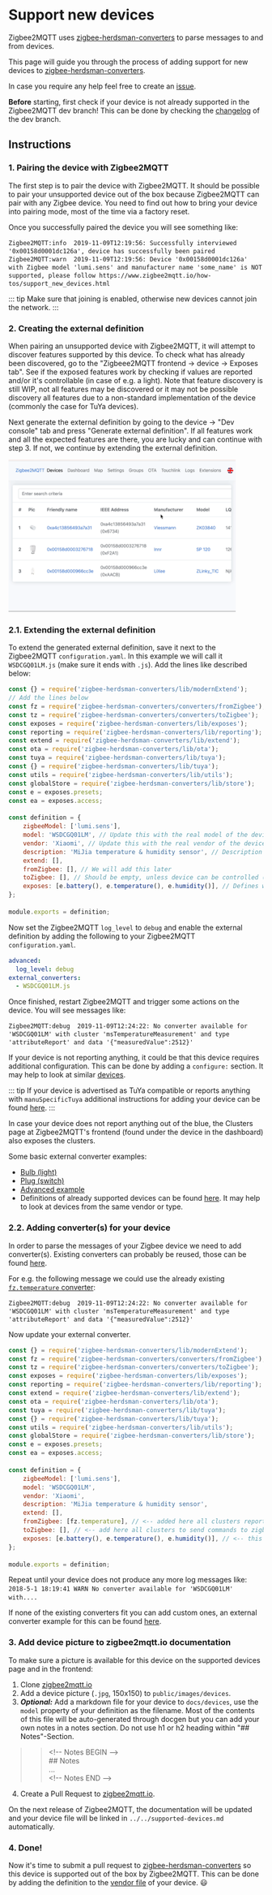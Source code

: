 # Support new devices
Zigbee2MQTT uses [zigbee-herdsman-converters](https://github.com/Koenkk/zigbee-herdsman-converters) to parse messages to and from devices.

This page will guide you through the process of adding support for new devices to [zigbee-herdsman-converters](https://github.com/Koenkk/zigbee-herdsman-converters).

In case you require any help feel free to create an [issue](https://github.com/Koenkk/zigbee2mqtt/issues).

**Before** starting, first check if your device is not already supported in the Zigbee2MQTT dev branch! This can be done by checking the [changelog](https://gist.github.com/Koenkk/bfd4c3d1725a2cccacc11d6ba51008ba#new-supported-devices) of the dev branch.

## Instructions
### 1. Pairing the device with Zigbee2MQTT
The first step is to pair the device with Zigbee2MQTT. It should be possible to pair your unsupported device out of the box because Zigbee2MQTT can pair with any Zigbee device. You need to find out how to bring your device into pairing mode, most of the time via a factory reset.

Once you successfully paired the device you will see something like:
```
Zigbee2MQTT:info  2019-11-09T12:19:56: Successfully interviewed '0x00158d0001dc126a', device has successfully been paired
Zigbee2MQTT:warn  2019-11-09T12:19:56: Device '0x00158d0001dc126a' with Zigbee model 'lumi.sens' and manufacturer name 'some_name' is NOT supported, please follow https://www.zigbee2mqtt.io/how-tos/support_new_devices.html
```

::: tip
Make sure that joining is enabled, otherwise new devices cannot join the network.
:::

### 2. Creating the external definition
When pairing an unsupported device with Zigbee2MQTT, it will attempt to discover features supported by this device. To check what has already been discovered, go to the "Zigbeee2MQTT frontend -> device -> Exposes tab". See if the exposed features work by checking if values are reported and/or it's controllable (in case of e.g. a light).
Note that feature discovery is still WIP, not all features may be discovered or it may not be possible discovery all features due to a non-standard implementation of the device (commonly the case for TuYa devices).

Next generate the external definition by going to the device -> "Dev console" tab and press "Generate external definition". 
If all features work and all the expected features are there, you are lucky and can continue with step 3.
If not, we continue by extending the external definition.

<img src="../../images/generate_external_definition.gif" height="300"/>

### 2.1. Extending the external definition
To extend the generated external definition, save it next to the Zigbee2MQTT `configuration.yaml`. In this example we will call it `WSDCGQ01LM.js` (make sure it ends with `.js`). Add the lines like described below:

```js
const {} = require('zigbee-herdsman-converters/lib/modernExtend');
// Add the lines below
const fz = require('zigbee-herdsman-converters/converters/fromZigbee');
const tz = require('zigbee-herdsman-converters/converters/toZigbee');
const exposes = require('zigbee-herdsman-converters/lib/exposes');
const reporting = require('zigbee-herdsman-converters/lib/reporting');
const extend = require('zigbee-herdsman-converters/lib/extend');
const ota = require('zigbee-herdsman-converters/lib/ota');
const tuya = require('zigbee-herdsman-converters/lib/tuya');
const {} = require('zigbee-herdsman-converters/lib/tuya');
const utils = require('zigbee-herdsman-converters/lib/utils');
const globalStore = require('zigbee-herdsman-converters/lib/store');
const e = exposes.presets;
const ea = exposes.access;

const definition = {
    zigbeeModel: ['lumi.sens'],
    model: 'WSDCGQ01LM', // Update this with the real model of the device (written on the device itself or product page)
    vendor: 'Xiaomi', // Update this with the real vendor of the device (written on the device itself or product page)
    description: 'MiJia temperature & humidity sensor', // Description of the device, copy from vendor site. (only used for documentation and startup logging)
    extend: [],
    fromZigbee: [], // We will add this later
    toZigbee: [], // Should be empty, unless device can be controlled (e.g. lights, switches).
    exposes: [e.battery(), e.temperature(), e.humidity()], // Defines what this device exposes, used for e.g. Home Assistant discovery and in the frontend
};

module.exports = definition;
```

Now set the Zigbee2MQTT `log_level` to `debug` and enable the external definition by adding the following to your Zigbee2MQTT `configuration.yaml`.

```yaml
advanced:
  log_level: debug
external_converters:
  - WSDCGQ01LM.js
```

Once finished, restart Zigbee2MQTT and trigger some actions on the device. You will see messages like:
```
Zigbee2MQTT:debug  2019-11-09T12:24:22: No converter available for 'WSDCGQ01LM' with cluster 'msTemperatureMeasurement' and type 'attributeReport' and data '{"measuredValue":2512}'
```

If your device is not reporting anything, it could be that this device requires additional configuration. This can be done by adding a `configure:` section. It may help to look at similar [devices](https://github.com/Koenkk/zigbee-herdsman-converters/blob/master/src/devices).

::: tip
If your device is advertised as TuYa compatible or reports anything with `manuSpecificTuya` additional instructions for adding your device can be found [here](./02_support_new_tuya_devices.md).
:::

In case your device does not report anything out of the blue, the Clusters page at Zigbee2MQTT's frontend (found under the device in the dashboard) also exposes the clusters.

Some basic external converter examples:
- [Bulb (light)](https://github.com/Koenkk/zigbee2mqtt.io/blob/master/docs/externalConvertersExample/light.js)
- [Plug (switch)](https://github.com/Koenkk/zigbee2mqtt.io/blob/master/docs/externalConvertersExample/switch.js)
- [Advanced example](https://github.com/Koenkk/zigbee2mqtt.io/blob/master/docs/externalConvertersExample/freepad_ext.js)
- Definitions of already supported devices can be found [here](https://github.com/Koenkk/zigbee-herdsman-converters/blob/master/devices). It may help to look at devices from the same vendor or type.

### 2.2. Adding converter(s) for your device
In order to parse the messages of your Zigbee device we need to add converter(s). Existing converters can probably be reused, those can be found [here](https://github.com/Koenkk/zigbee-herdsman-converters/blob/master/src/converters/fromZigbee.ts).

For e.g. the following message we could use the already existing [`fz.temperature` converter](https://github.com/Koenkk/zigbee-herdsman-converters/blob/4a8d546d9c1150d81e42d56a85e2315c32c4ed11/src/converters/fromZigbee.ts#L397):
```
Zigbee2MQTT:debug  2019-11-09T12:24:22: No converter available for 'WSDCGQ01LM' with cluster 'msTemperatureMeasurement' and type 'attributeReport' and data '{"measuredValue":2512}'
```

Now update your external converter.
```js
const {} = require('zigbee-herdsman-converters/lib/modernExtend');
const fz = require('zigbee-herdsman-converters/converters/fromZigbee');
const tz = require('zigbee-herdsman-converters/converters/toZigbee');
const exposes = require('zigbee-herdsman-converters/lib/exposes');
const reporting = require('zigbee-herdsman-converters/lib/reporting');
const extend = require('zigbee-herdsman-converters/lib/extend');
const ota = require('zigbee-herdsman-converters/lib/ota');
const tuya = require('zigbee-herdsman-converters/lib/tuya');
const {} = require('zigbee-herdsman-converters/lib/tuya');
const utils = require('zigbee-herdsman-converters/lib/utils');
const globalStore = require('zigbee-herdsman-converters/lib/store');
const e = exposes.presets;
const ea = exposes.access;

const definition = {
    zigbeeModel: ['lumi.sens'],
    model: 'WSDCGQ01LM',
    vendor: 'Xiaomi',
    description: 'MiJia temperature & humidity sensor',
    extend: [],
    fromZigbee: [fz.temperature], // <-- added here all clusters reported from zigbee
    toZigbee: [], // <-- add here all clusters to send commands to zigbee
    exposes: [e.battery(), e.temperature(), e.humidity()], // <-- this will define which fields will be exposed in the definition message to configure a frontend (e.g. the Z2M frontend, Home Assistant, Domoticz)
};

module.exports = definition;
```

Repeat until your device does not produce any more log messages like: `2018-5-1 18:19:41 WARN No converter available for 'WSDCGQ01LM' with....`

If none of the existing converters fit you can add custom ones, an external converter example for this can be found [here](https://github.com/Koenkk/zigbee2mqtt.io/blob/master/docs/externalConvertersExample/freepad_ext.js).

### 3. Add device picture to zigbee2mqtt.io documentation
To make sure a picture is available for this device on the supported devices page and in the frontend:

1. Clone [zigbee2mqtt.io](https://github.com/Koenkk/zigbee2mqtt.io)
2. Add a device picture (`.jpg`, 150x150) to `public/images/devices`.
3. ***Optional:*** Add a markdown file for your device to `docs/devices`, use the `model` property of your definition as the filename.  Most of the contents of this file will be auto-generated through docgen but you can add your own notes in a notes section. Do not use h1 or h2 heading within "## Notes"-Section.
>> \<!-- Notes BEGIN --><br>
>> \## Notes<br>
>> ...<br>
>> \<!-- Notes END -->
4. Create a Pull Request to [zigbee2mqtt.io](https://github.com/Koenkk/zigbee2mqtt.io).

On the next release of Zigbee2MQTT, the documentation will be updated and your device file will be linked in `../../supported-devices.md` automatically.

### 4. Done!
Now it's time to submit a pull request to [zigbee-herdsman-converters](https://github.com/Koenkk/zigbee-herdsman-converters) so this device is supported out of the box by Zigbee2MQTT. This can be done by adding the definition to the [vendor file](https://github.com/Koenkk/zigbee-herdsman-converters/tree/master/src/devices) of your device. :smiley:
